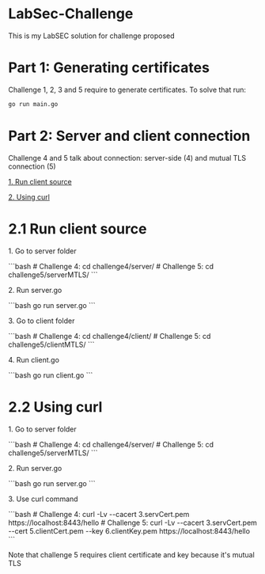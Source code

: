 # LabSec-Challenge


<p> This is my LabSEC solution for challenge proposed</p>


# Part 1: Generating certificates
<p> Challenge 1, 2, 3 and 5 require to generate certificates. To solve that run: </p>


```bash
go run main.go 
```

# Part 2: Server and client connection

<p>
<p> Challenge 4 and 5 talk about connection: server-side (4) and mutual TLS connection (5) </p>
<p><a href ="#4.1 Run client source"> 1. Run client source</a></p>
<p><a href ="#4.2 Using curl"> 2. Using curl </a></p>
</p>

# 2.1 Run client source

<p>1. Go to server folder</p>
```bash
# Challenge 4:
cd challenge4/server/
# Challenge 5:
cd challenge5/serverMTLS/
```

<p>2. Run server.go</p>
```bash
go run server.go
```

<p>3. Go to client folder</p>
```bash
# Challenge 4:
cd challenge4/client/
# Challenge 5:
cd challenge5/clientMTLS/
```

<p>4. Run client.go</p>
```bash
go run client.go
```

# 2.2 Using curl

<p>1. Go to server folder</p>
```bash
# Challenge 4:
cd challenge4/server/
# Challenge 5:
cd challenge5/serverMTLS/
```

<p>2. Run server.go</p>
```bash
go run server.go
```

<p>3. Use curl command</p>
```bash
# Challenge 4:
curl -Lv --cacert 3.servCert.pem  https://localhost:8443/hello
# Challenge 5: 
curl -Lv --cacert 3.servCert.pem --cert 5.clientCert.pem --key 6.clientKey.pem  https://localhost:8443/hello
```
<p>Note that challenge 5 requires client certificate and key because it's mutual TLS</p>
